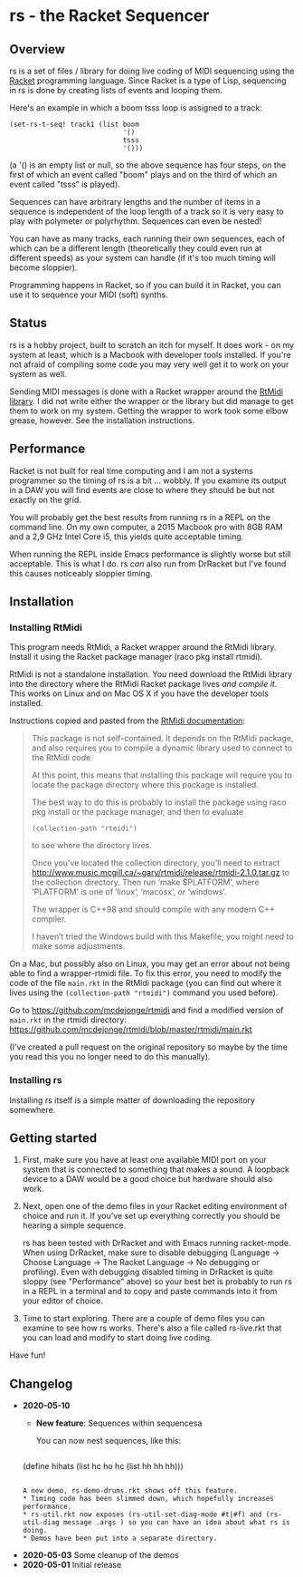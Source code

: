 # rs - the Racket Sequencer

## Overview

rs is a set of files / library for doing live coding of MIDI sequencing using the [Racket](https://racket-lang.org) programming language. Since Racket is a type of Lisp, sequencing in rs is done by creating lists of events and looping them.

Here's an example in which a boom tsss loop is assigned to a track:

```
(set-rs-t-seq! track1 (list boom
                            '()
                            tsss
                            '()))
```

(a '() is an empty list or null, so the above sequence has four steps, on the first of which an event called "boom" plays and on the third of which an event called "tsss" is played).

Sequences can have arbitrary lengths and the number of items in a sequence is independent of the loop length of a track so it is very easy to play with polymeter or polyrhythm. Sequences can even be nested!

You can have as many tracks, each running their own sequences, each of which can be a different length (theoretically they could even run at different speeds) as your system can handle (if it's too much timing will become sloppier).

Programming happens in Racket, so if you can build it in Racket, you can use it to sequence your MIDI (soft) synths.

## Status

rs is a hobby project, built to scratch an itch for myself. It does work - on my system at least, which is a Macbook with developer tools installed. If you're not afraid of compiling some code you may very well get it to work on your system as well.

Sending MIDI messages is done with a Racket wrapper around the [RtMidi library](https://www.music.mcgill.ca/~gary/rtmidi/). I did not write either the wrapper or the library but did manage to get them to work on my system. Getting the wrapper to work took some elbow grease, however. See the installation instructions.

## Performance

Racket is not built for real time computing and I am not a systems programmer so the timing of rs is a bit ... wobbly. If you examine its output in a DAW you will find events are close to where they should be but not exactly on the grid.

You will probably get the best results from running rs in a REPL on the command line. On my own computer, a 2015 Macbook pro with 8GB RAM and a 2,9 GHz Intel Core i5, this yields quite acceptable timing.

When running the REPL inside Emacs performance is slightly worse but still acceptable. This is what I do. rs *can* also run from DrRacket but I've found this causes noticeably sloppier timing.

## Installation

### Installing RtMidi

This program needs RtMidi, a Racket wrapper around the RtMidi library. Install it using the Racket package manager (raco pkg install rtmidi).

RtMidi is not a standalone installation. You need download the RtMidi library into the directory where the RtMidi Racket package lives *and compile it*. This works on Linux and on Mac OS X if you have the developer tools installed.

Instructions copied and pasted from the [RtMidi documentation](https://docs.racket-lang.org/rtmidi/index.html):

> This package is not self-contained. It depends on the RtMidi package, and also requires you to compile a dynamic library used to connect to the RtMidi code.
>
> At this point, this means that installing this package will require you to locate the package directory where this package is installed.
>
> The best way to do this is probably to install the package using raco pkg install or the package manager, and then to evaluate
>
> ```(collection-path "rtmidi")```
>
> to see where the directory lives.
>
> Once you’ve located the collection directory, you’ll need to extract http://www.music.mcgill.ca/~gary/rtmidi/release/rtmidi-2.1.0.tar.gz to the collection directory. Then run ‘make $PLATFORM‘, where ‘PLATFORM‘ is one of ‘linux‘, ‘macosx‘, or ‘windows‘.
>
> The wrapper is C++98 and should compile with any modern C++ compiler.
>
> I haven’t tried the Windows build with this Makefile; you might need to make some adjustments.

On a Mac, but possibly also on Linux, you may get an error about not being able to find a wrapper-rtmidi file. To fix this error, you need to modify the code of the file ```main.rkt``` in the RtMidi package (you can find out where it lives using the ```(collection-path "rtmidi")``` command you used before).

Go to https://github.com/mcdejonge/rtmidi and find a modified version of ```main.rkt``` in the rtmidi directory: https://github.com/mcdejonge/rtmidi/blob/master/rtmidi/main.rkt

(I've created a pull request on the original repository so maybe by the time you read this you no longer need to do this manually).

### Installing rs

Installing rs itself is a simple matter of downloading the repository somewhere.

## Getting started

1. First, make sure you have at least one available MIDI port on your system that is connected to something that makes a sound. A loopback device to a DAW would be a good choice but hardware should also work.

2. Next, open one of the demo files in your Racket editing environment of choice and run it. If you've set up everything correctly you should be hearing a simple sequence.

   rs has been tested with DrRacket and with Emacs running racket-mode. When using DrRacket, make sure to disable debugging (Language -> Choose Language -> The Racket Language -> No debugging or profiling). Even with debugging disabled timing in DrRacket is quite sloppy (see "Performance" above) so your best bet is probably to run rs in a REPL in a terminal and to copy and paste commands into it from your editor of choice.

3. Time to start exploring. There are a couple of demo files you can examine to see how rs works. There's also a file called rs-live.rkt that you can load and modify to start doing live coding.

Have fun!

## Changelog

* **2020-05-10**
  * **New feature**: Sequences within sequencesa
  
    You can now nest sequences, like this:
  
    ```racket
  (define hihats (list hc
                       ho
                       hc
                       (list hh hh hh)))
    ```
    
    A new demo, rs-demo-drums.rkt shows off this feature.
  * Timing code has been slimmed down, which hopefully increases performance.
  * rs-util.rkt now exposes (rs-util-set-diag-mode #t|#f) and (rs-util-diag message .args ) so you can have an idea about what rs is doing.
  * Demos have been put into a separate directory.
* **2020-05-03** Some cleanup of the demos
* **2020-05-01** Initial release

